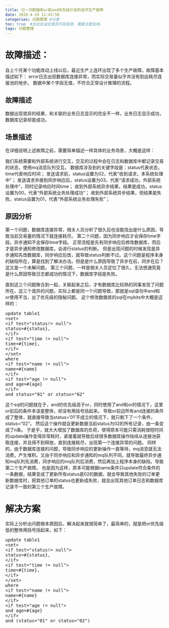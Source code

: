 ```yaml
---
title: 记一次数据库or和and优先级引发的连环生产故障
date: 2018-4-19 11:43:58
categories: 问题整理 #分类
toc: true  #在此处设定是否开启目录，需要主题支持。
tags: 问题整理
---
```

# 故障描述：
自上个月某个功能改动上线以后，最近生产上连环出现了多个生产故障，故障基本描述如下：
error日志出现数据库连接异常，而实际交易量似乎并没有到达耗尽连接池的地步。
数据中某个字段无值，不符合正常设计推理的流程。
<!--more-->
## 故障描述
数据出现诡异的结果，和关联的业务日志显示的完全不一样，业务日志显示成功，数据库记录却是成功。

## 场景描述
在详细说明上述故障之前，需要简单描述一样具体的业务场景，大概是这样：

我们系统需要和外部系统进行交互，交互的过程中会在日志和数据库中都记录交易的状态，使用mq消息队列交互。
数据库涉及到的关键字段是：status代表状态，time代表响应时间；
发送请求前，status设置为02，代表“收到请求，本系统处理中”；
发送请求并接到同步响应后，status设置为03，代表“请求成功，外部系统处理中”，同时记录响应时间time；
收到外部系统异步结果，结果是成功，status设置为00，代表“外部系统业务处理成功”；
收到外部系统异步结果，但结果是失败，status设置为01，代表“外部系统业务处理失败”；

## 原因分析
第一个问题，数据库连接异常，相关人员分析了很久后也没能找出是什么原因，导致当前交易量的情况下就连接耗尽。 
第二个问题，因为同步响应才会保存time字段，异步通知不会保存time字段。 
正常流程是先有同步响应后修改数据库，而后才是异步通知修改数据库，会进行status的判断。 
但是出现问题的时候发现是异步通知先改数据库，同步响应后改，就导致status判断不过。这个问题是程序本身的缺陷所在，算是找到了解决办法。但是是什么原因导致了异步在前，同步在后？这又是一个未解问题。 
第三个问题，一样是相关人员定位了很久，无法想通究竟是什么原因导致日志都成功的情况下，数据库字段是失败。

直到这三个问题聚合到一起，关联起来之后，才有数据库比较熟的同事发现了问题所在，这三个诡异的问题，实际上都是同一个问题导致，那就是sql语句中and和or使用不当，出了优先级的隐秘问题。 
这个修改数据库的sql在mybits中大概是这样的：
<pre>
update table1 
&lt;set>
&lt;if test="status!= null">
status=#{status},
&lt;/if>
&lt;if test="time != null">
time=#{time},
&lt;/if>
&lt;/set>
where
&lt;if test="name != null">
name=#{name}
&lt;/if>
&lt;if test="age != null">
and age=#{age}
&lt;/if>
and status="01" or status="02"
</pre>

这个sql的问题就在于，and的优先级高于or，同时使用了and和or的情况下，这里or前后的条件本该是整体，却没有用括号括起来。 
导致or前边所有and连接的条件成了整体，就直接导致当status=‘01’不成立的情况下，就只剩下了一个条件，status=“02”。 
然后这个操作就会更新数据当前status为02的所有记录，由一条变成了n条。 
于是乎，就大大增加了数据库的负荷，使得原本可能只需消耗很短时间的update操作变得异常耗时，紧接着就导致后续很多数据库操作陆续从连接池获取连接，并且得不到释放，直到连接耗尽，出现第一个连接异常的问题。 
同样的，由于数据库连接的问题，导致同步响应的更新操作一直等待，mq消息就无法消费，产生堆积。又由于同步响应和异步通知的mq队列不同，就导致最终异步通知mq队列先消费，同步响应的mq队列后消费，然后再加上程序本身的缺陷，导致第二个生产故障。 
也是因为这样，原本可能根据name条件只update符合条件的一条数据，结果变成了更新所有status是02的数据，就会导致其他失败的订单更新数据库时，把其他订单的status也更新成失败，就会出现其他订单日志和数据库记录不一致的第三个生产故障。

# 解决方案
实际上分析出问题根本原因后，解决起来就很简单了，最简单的，就是把or优先级低的整体用括号括起来，如下：
<pre>
update table1 
&lt;set>
&lt;if test="status!= null">
status=#{status},
&lt;/if>
&lt;if test="time != null">
time=#{time},
&lt;/if>
&lt;/set>
where
&lt;if test="name != null">
name=#{name}
&lt;/if>
&lt;if test="age != null">
and age=#{age}
&lt;/if>
and (status="01" or status="02")
</pre>